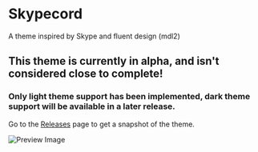 # Skypecord
A theme inspired by Skype and fluent design (mdl2)

## **This theme is currently in alpha, and isn't considered close to complete!**
### Only light theme support has been implemented, dark theme support will be available in a later release.

Go to the [Releases](https://github.com/MasicoreLord/Skypecord/releases) page to get a snapshot of the theme.

![Preview Image](https://i.imgur.com/Jr4xss1.png)
